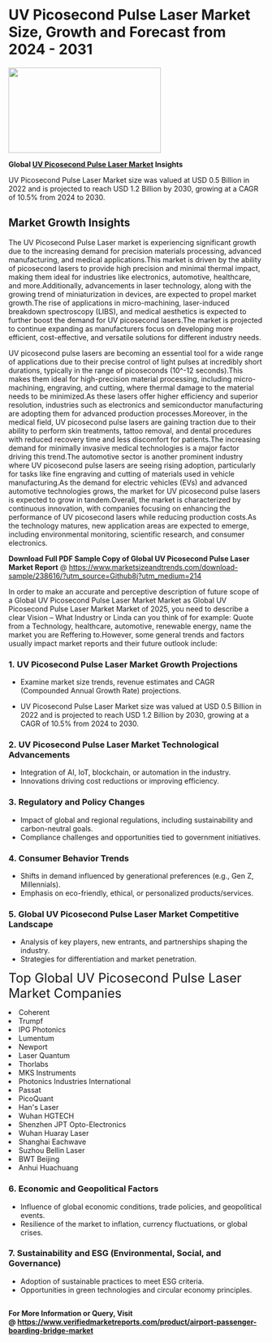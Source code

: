 <H1>UV Picosecond Pulse Laser Market Size, Growth and Forecast from 2024 - 2031</H1><img class="aligncenter size-medium wp-image-584254" src="https://thirdeyenews.in/wp-content/uploads/2024/09/Global-Market-Research-300x168.jpeg" alt="" width="300" height="168" /><p><strong>Global&nbsp;<a href="https://www.marketsizeandtrends.com/download-sample/238616/?utm_source=Github8j?utm_medium=214">UV Picosecond Pulse Laser Market</a> Insights</strong></p><p>UV Picosecond Pulse Laser Market size was valued at USD 0.5 Billion in 2022 and is projected to reach USD 1.2 Billion by 2030, growing at a CAGR of 10.5% from 2024 to 2030.</p><p><h2>Market Growth Insights</h2> <p>The UV Picosecond Pulse Laser market is experiencing significant growth due to the increasing demand for precision materials processing, advanced manufacturing, and medical applications.This market is driven by the ability of picosecond lasers to provide high precision and minimal thermal impact, making them ideal for industries like electronics, automotive, healthcare, and more.Additionally, advancements in laser technology, along with the growing trend of miniaturization in devices, are expected to propel market growth.The rise of applications in micro-machining, laser-induced breakdown spectroscopy (LIBS), and medical aesthetics is expected to further boost the demand for UV picosecond lasers.The market is projected to continue expanding as manufacturers focus on developing more efficient, cost-effective, and versatile solutions for different industry needs.</p> <p>UV picosecond pulse lasers are becoming an essential tool for a wide range of applications due to their precise control of light pulses at incredibly short durations, typically in the range of picoseconds (10^-12 seconds).This makes them ideal for high-precision material processing, including micro-machining, engraving, and cutting, where thermal damage to the material needs to be minimized.As these lasers offer higher efficiency and superior resolution, industries such as electronics and semiconductor manufacturing are adopting them for advanced production processes.Moreover, in the medical field, UV picosecond pulse lasers are gaining traction due to their ability to perform skin treatments, tattoo removal, and dental procedures with reduced recovery time and less discomfort for patients.The increasing demand for minimally invasive medical technologies is a major factor driving this trend.The automotive sector is another prominent industry where UV picosecond pulse lasers are seeing rising adoption, particularly for tasks like fine engraving and cutting of materials used in vehicle manufacturing.As the demand for electric vehicles (EVs) and advanced automotive technologies grows, the market for UV picosecond pulse lasers is expected to grow in tandem.Overall, the market is characterized by continuous innovation, with companies focusing on enhancing the performance of UV picosecond lasers while reducing production costs.As the technology matures, new application areas are expected to emerge, including environmental monitoring, scientific research, and consumer electronics.</p><p><span class=""><strong>Download Full PDF Sample Copy of Global UV Picosecond Pulse Laser Market Report</strong> @ <a href="https://www.marketsizeandtrends.com/download-sample/238616/?utm_source=Github8j?utm_medium=214" target="_blank">https://www.marketsizeandtrends.com/download-sample/238616/?utm_source=Github8j?utm_medium=214</a></span></p><p>In order to make an accurate and perceptive description of future scope of a Global&nbsp;UV Picosecond Pulse Laser Market Market as Global&nbsp;UV Picosecond Pulse Laser Market Market of 2025, you need to describe a clear Vision &ndash; What Industry or Linda can you think of for example: Quote from a Technology, healthcare, automotive, renewable energy, name the market you are Reffering to.However, some general trends and factors usually impact market reports and their future outlook include:</p><h3>1.&nbsp;<strong>UV Picosecond Pulse Laser Market Growth Projections</strong></h3><ul><li>Examine market size trends, revenue estimates and CAGR (Compounded Annual Growth Rate) projections.</li><li><p>UV Picosecond Pulse Laser Market size was valued at USD 0.5 Billion in 2022 and is projected to reach USD 1.2 Billion by 2030, growing at a CAGR of 10.5% from 2024 to 2030.</p></li></ul><h3>2.&nbsp;<strong>UV Picosecond Pulse Laser Market Technological Advancements</strong></h3><ul><li>Integration of AI, IoT, blockchain, or automation in the industry.</li><li>Innovations driving cost reductions or improving efficiency.</li></ul><h3>3.&nbsp;<strong>Regulatory and Policy Changes</strong></h3><ul><li>Impact of global and regional regulations, including sustainability and carbon-neutral goals.</li><li>Compliance challenges and opportunities tied to government initiatives.</li></ul><h3>4.&nbsp;<strong>Consumer Behavior Trends</strong></h3><ul><li>Shifts in demand influenced by generational preferences (e.g., Gen Z, Millennials).</li><li>Emphasis on eco-friendly, ethical, or personalized products/services.</li></ul><h3>5.&nbsp;<strong>Global UV Picosecond Pulse Laser Market Competitive Landscape</strong></h3><ul><li>Analysis of key players, new entrants, and partnerships shaping the industry.</li><li>Strategies for differentiation and market penetration.</li></ul><p data-pm-slice="1 1 []"><span style="color: inherit; font-family: inherit; font-size: 25px;">Top Global UV Picosecond Pulse Laser Market Companies</span></p><div class="" data-test-id=""><p><li>Coherent</li><li> Trumpf</li><li> IPG Photonics</li><li> Lumentum</li><li> Newport</li><li> Laser Quantum</li><li> Thorlabs</li><li> MKS Instruments</li><li> Photonics Industries International</li><li> Passat</li><li> PicoQuant</li><li> Han's Laser</li><li> Wuhan HGTECH</li><li> Shenzhen JPT Opto-Electronics</li><li> Wuhan Huaray Laser</li><li> Shanghai Eachwave</li><li> Suzhou Bellin Laser</li><li> BWT Beijing</li><li> Anhui Huachuang</li></p></div><h3>6.&nbsp;<strong>Economic and Geopolitical Factors</strong></h3><ul><li>Influence of global economic conditions, trade policies, and geopolitical events.</li><li>Resilience of the market to inflation, currency fluctuations, or global crises.</li></ul><h3>7.&nbsp;<strong>Sustainability and ESG (Environmental, Social, and Governance)</strong></h3><ul><li>Adoption of sustainable practices to meet ESG criteria.</li><li>Opportunities in green technologies and circular economy principles.</li></ul><h2><strong style="font-size: 14px;">For More Information or Query, Visit @&nbsp;</strong><a style="background-color: #ffffff; font-size: 14px;" href="https://www.marketsizeandtrends.com/report/uv-picosecond-pulse-laser-market/" target="_blank">https://www.verifiedmarketreports.com/product/airport-passenger-boarding-bridge-market</a></h2>